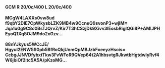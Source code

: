 #### GCM R 20/0c/400 L 20/0c/400
**MCgW4LAXXs0vw8ud**<br/>**f9qbY2DlE7CpWkysbLZK9MB4w9CcneQ9svonP3+wjIM=**<br/>**Jqa1u0g9C8c0BsTJQrvZ/Kir7T3hCSzjDk9Xivv3lEosbRigIQGi8P+AMIJPHEyoQ1Xq5OJM9do2xGzv...**<br/><br/>
**88nYJkyus5WCcJE/**<br/>**HgyuI2ENW5S0pb5BfRoQkjUnmQpMBJzbFoeeyzHsois=**<br/>**CcbgJJNVDfybxtTkw3FvWFoR9QVep64t2A1hbsvtgRJkwtbHgtdwIyRvf4W6jbiOf2itc5A5A/pKzoMG...**